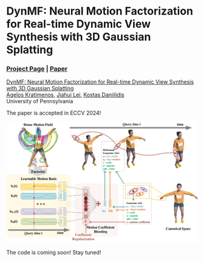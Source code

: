 # DynMF: Neural Motion Factorization for Real-time Dynamic View Synthesis with 3D Gaussian Splatting
### [Project Page](https://agelosk.github.io/dynmf/) | [Paper](https://arxiv.org/abs/2312.00112) 

[ DynMF: Neural Motion Factorization for Real-time Dynamic View Synthesis with 3D Gaussian Splatting](https://agelosk.github.io/dynmf/)  
 [Agelos Kratimenos](https://agelosk.github.io/)\,
 [Jiahui Lei](https://www.cis.upenn.edu/~leijh/)\,
 [Kostas Daniilidis](https://www.cis.upenn.edu/~kostas/)\
University of Pennsylvania

The paper is accepted in ECCV 2024!

<img src='imgs/main.jpg'/>

The code is coming soon! Stay tuned!
